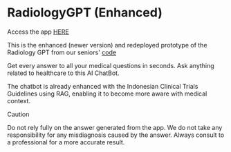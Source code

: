 # RadiologyGPT (Enhanced)

Access the app [HERE](https://radiology-gpt-psi.vercel.app/)

This is the enhanced (newer version) and redeployed prototype of the Radiology GPT from our seniors' [code](https://github.com/aubertlenno/radiology-gpt) 

Get every answer to all your medical questions in seconds. Ask anything related to healthcare to this AI ChatBot. 

The chatbot is already enhanced with the Indonesian Clinical Trials Guidelines using RAG, enabling it to become more aware with medical context. 

> [!CAUTION]
>
> Do not rely fully on the answer generated from the app. We do not take any responsibility for any misdiagnosis caused by the answer. Always consult to a professional for a more accurate result.

